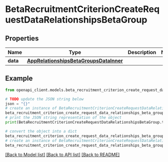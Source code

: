 # BetaRecruitmentCriterionCreateRequestDataRelationshipsBetaGroup


## Properties

Name | Type | Description | Notes
------------ | ------------- | ------------- | -------------
**data** | [**AppRelationshipsBetaGroupsDataInner**](AppRelationshipsBetaGroupsDataInner.md) |  | 

## Example

```python
from openapi_client.models.beta_recruitment_criterion_create_request_data_relationships_beta_group import BetaRecruitmentCriterionCreateRequestDataRelationshipsBetaGroup

# TODO update the JSON string below
json = "{}"
# create an instance of BetaRecruitmentCriterionCreateRequestDataRelationshipsBetaGroup from a JSON string
beta_recruitment_criterion_create_request_data_relationships_beta_group_instance = BetaRecruitmentCriterionCreateRequestDataRelationshipsBetaGroup.from_json(json)
# print the JSON string representation of the object
print(BetaRecruitmentCriterionCreateRequestDataRelationshipsBetaGroup.to_json())

# convert the object into a dict
beta_recruitment_criterion_create_request_data_relationships_beta_group_dict = beta_recruitment_criterion_create_request_data_relationships_beta_group_instance.to_dict()
# create an instance of BetaRecruitmentCriterionCreateRequestDataRelationshipsBetaGroup from a dict
beta_recruitment_criterion_create_request_data_relationships_beta_group_from_dict = BetaRecruitmentCriterionCreateRequestDataRelationshipsBetaGroup.from_dict(beta_recruitment_criterion_create_request_data_relationships_beta_group_dict)
```
[[Back to Model list]](../README.md#documentation-for-models) [[Back to API list]](../README.md#documentation-for-api-endpoints) [[Back to README]](../README.md)


